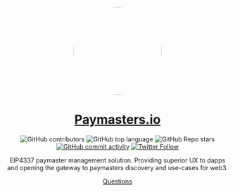 <p align="center">
    <img src="https://github.com/peteruche21/inst-paymaster/raw/main/packages/docs/images/logo.jpg" height="200" style="border-radius:50%">
</p>
<div align="center">
  <h1 align="center">
  <a href="https://paymasters.io">Paymasters.io</a>
  </h1>
</div>

<div align="center">

![GitHub contributors](https://img.shields.io/github/contributors/paymasters-io/interface?logo=github)
![GitHub top language](https://img.shields.io/github/languages/top/paymasters-io/interface)
![GitHub Repo stars](https://img.shields.io/github/stars/paymasters-io/interface?style=social)
[![GitHub commit activity](https://img.shields.io/github/commit-activity/y/paymasters-io/interface?logo=github)](https://github.com/paymasters-io/interface/commits/master)
[![Twitter Follow](https://img.shields.io/twitter/follow/paymasters_io?style=social)](https://twitter.com/paymasters_io)

EIP4337 paymaster management solution.
Providing superior UX to dapps and opening the gateway to paymasters discovery and use-cases for web3.

[Questions](https://www.newton.so/?tags=paymasters)

</div>
